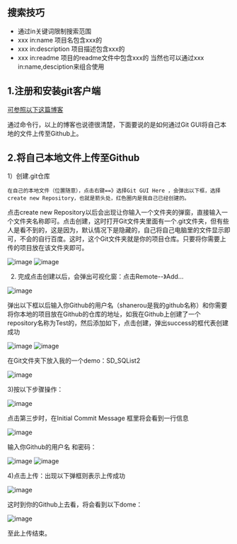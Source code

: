 ## 搜索技巧
- 通过in关键词限制搜索范围
- xxx in:name 项目名包含xxx的
- xxx in:description 项目描述包含xxx的
- xxx in:readme 项目的readme文件中包含xxx的
当然也可以通过xxx in:name,desciption来组合使用
## 1.注册和安装git客户端
[可参照以下这篇博客](http://blog.csdn.net/vipzjyno1/article/details/22098621)

通过命令行，以上的博客也说德很清楚，下面要说的是如何通过Git GUI将自己本地的文件上传至Github上。

## 2.将自己本地文件上传至Github

1）创建.git仓库 

    在自己的本地文件（位置随意），点击右键==》选择Git GUI Here ，会弹出以下框，选择create new Repository，也就是箭头处，红色圈内是我自己已经创建的。

点击create new Repository以后会出现让你输入一个文件夹的弹窗，直接输入一个文件夹名称即可。点击创建，这时打开Git文件夹里面有一个.git文件夹，但有些人是看不到的，这是因为，默认情况下是隐藏的，自己将自己电脑里的文件显示即可，不会的自行百度。这时，这个Git文件夹就是你的项目仓库。只要将你需要上传的项目放在该文件夹即可。

![image](https://github.com/Quitino/StudyNotes/blob/master/GitStudy/pic/20160118164246610.png)
![image](https://github.com/Quitino/StudyNotes/blob/master/GitStudy/pic/20160118164635270.png)


2) 完成点击创建以后，会弹出可视化窗：点击Remote--》Add...

![image](https://github.com/Quitino/StudyNotes/blob/master/GitStudy/pic/20160118165513900.jpg)

弹出以下框以后输入你Github的用户名（shanerou是我的github名称）和你需要将你本地的项目放在Github的仓库的地址，如我在Github上创建了一个repository名称为Test的，然后添加如下，点击创建，弹出success的框代表创建成功

![image](https://github.com/Quitino/StudyNotes/blob/master/GitStudy/pic/20160118165920635.png)
![image](https://github.com/Quitino/StudyNotes/blob/master/GitStudy/pic/20160118170546917.png)



在Git文件夹下放入我的一个demo：SD_SQList2

![image](https://github.com/Quitino/StudyNotes/blob/master/GitStudy/pic/20160118170915571.png)


3)按以下步骤操作：

![image](https://github.com/Quitino/StudyNotes/blob/master/GitStudy/pic/20160118171724444.png)


点击第三步时，在Initial Commit Message 框里将会看到一行信息

![image](https://github.com/Quitino/StudyNotes/blob/master/GitStudy/pic/20160118172426522.jpg)


输入你Github的用户名 和密码：

![image](https://github.com/Quitino/StudyNotes/blob/master/GitStudy/pic/20160118172535690.png)
![image](https://github.com/Quitino/StudyNotes/blob/master/GitStudy/pic/20160118172619673.png)



4)点击上传：出现以下弹框则表示上传成功

![image](https://github.com/Quitino/StudyNotes/blob/master/GitStudy/pic/20160118172724381.png)




这时到你的Github上去看，将会看到以下dome：

![image](https://github.com/Quitino/StudyNotes/blob/master/GitStudy/pic/20160118172941514.png)


至此上传结束。
